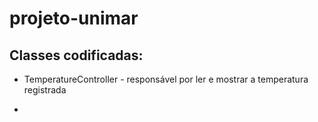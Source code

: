 # projeto-unimar

## Classes codificadas:

- TemperatureController - responsável por ler e mostrar a temperatura registrada

- 
